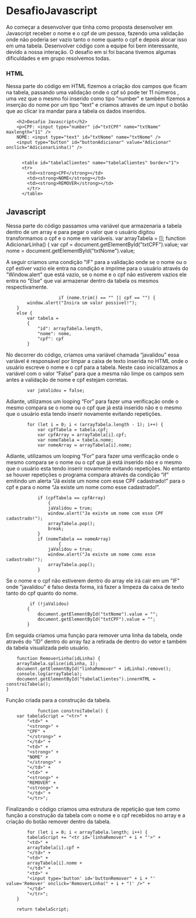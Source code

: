 # DesafioJavascript
Ao começar a desenvolver que tinha como proposta desenvolver em Javascript receber o nome e o cpf de um pessoa, fazendo uma validação onde não poderia ser vazio tanto o nome quanto o cpf e depois alocar isso em uma tabela. Desenvolver código com a equipe foi bem interessante, devido a nossa interação. O desafio em si foi bacana tivemos algumas dificuldades e em grupo resolvemos todas.

### HTML
 Nessa parte do código em HTML fizemos a criação dos campos que ficam na tabela, passando uma validação onde o cpf só pode ter 11 números , uma vez que o mesmo foi inserido como tipo "number" e também fizemos a inserção do nome por um tipo "text" e criamos através de um input o botão que ao clicar ira mandar para a tabela os dados inseridos.

		<h2>Desafio Javascript</h2>
	  	<p>CPF: <input type="number" id="txtCPF" name="txtName" maxlength="11" />
		NOME: <input type="text" id="txtNome" name="txtNome" />
		<input type="button" id="buttonAdicionar" value="Adicionar" onclick="AdicionarLinha()" />
	 	  
  
   		  <table id="tabelaClientes" name="tabelaClientes" border="1">
		  <tr>
			<td><strong>CPF</strong></td>
			<td><strong>NOME</strong></td>
			<td><strong>REMOVER</strong></td>
			</tr>
		  </table> 
  
  ## Javascript
Nessa parte do código passamos uma variável que armazenaria a tabela dentro de um array e para pegar o valor que o usuário digitou transformamos o cpf e o nome em variáveis.
  		 var arrayTabela = [];
   		 function AdicionarLinha() {
		 var cpf = document.getElementById("txtCPF").value;
		 var nome = document.getElementById("txtNome").value; 
  
A seguir criamos uma condição "IF" para a validação onde se o nome ou o cpf estiver vazio ele entra na condição e imprime para o usuário através do "Window.alert" que está vazio, se o nome e o cpf não estiverem vazios ele entra no "Else" que vai armazenar dentro da tabela os mesmos respectivamente.
    
    
                        if (nome.trim() == "" || cpf == "") {
			window.alert("Insira um valor possivel!");
		}
		else {
			var tabela =
			{
				"id": arrayTabela.length,
				"nome": nome,
				"cpf": cpf
			} 
      

No decorrer do código, criamos uma variável chamada “javalidou” essa variável é responsável por limpar a caixa de texto inserida no HTML onde o usuário escreve o nome e o cpf para a tabela. Neste caso inicializamos a variável com o valor “False” para que a mesma não limpe os campos sem antes a validação de nome e cpf estejam corretas.	
			
			var jaValidou = false;
			
 Adiante, utilizamos um looping “For” para fazer uma verificação onde o mesmo compara se o nome ou o cpf que já está inserido não e o mesmo que o usuário esta tendo inserir novamente evitando repetições. 

			for (let i = 0; i < (arrayTabela.length - 1); i++) {
				var cpfTabela = tabela.cpf;
				var cpfArray = arrayTabela[i].cpf;
				var nomeTabela = tabela.nome;
				var nomeArray = arrayTabela[i].nome;
				
				
Adiante, utilizamos um looping “For” para fazer uma verificação onde o mesmo compara se o nome ou o cpf que já está inserido não e o mesmo que o usuário esta tendo inserir novamente evitando repetições. No entanto se houver repetições o programa compara através da condição “if” emitindo um alerta “Já existe um nome com esse CPF cadastrado!” para o cpf e para o nome “Ja existe um nome como esse cadastrado!”.				
				
				if (cpfTabela == cpfArray)
			        {
					jaValidou = true;
					window.alert("Ja existe um nome com esse CPF cadastrado!");
					arrayTabela.pop();
					break;
				}
				if (nomeTabela == nomeArray)
		                {
					jaValidou = true;
					window.alert("Ja existe um nome como esse cadastrado!");
					arrayTabela.pop();
				} 
				

 Se o nome e o cpf não estiverem dentro do array ele irá cair em um "IF" onde "javalidou" é falso desta forma, irá fazer a limpeza da caixa de texto tanto do cpf quanto do nome.

			 if (!jaValidou)
			{
				document.getElementById("txtNome").value = "";
				document.getElementById("txtCPF").value = "";
			} 
							   
 
 
							       
Em seguida criamos uma função para remover uma linha da tabela, onde através do "ID" dentro do array faz a retirada de dentro do vetor e também da tabela visualizada pelo usuário.	
							       
		function RemoverLinha(idLinha) {
		arrayTabela.splice(idLinha, 1);
		document.getElementById("linhaRemover" + idLinha).remove();
		console.log(arrayTabela);
		document.getElementById("tabelaClientes").innerHTML = constroiTabela();
	}
	
 Função criada para a construção da tabela.
							       
                function constroiTabela() {
		var tabelaScript = "<tr>" +                                              
			"<td>" +
			"<strong>" +
			"CPF" +
			"</strong>" +
			"</td>" +
			"<td>" +
			"<strong>" +
			"NOME" +
			"</strong>" +
			"</td>" +
			"<td>" +
			"<strong>" +
			"REMOVER" +
			"<strong>" +
			"</td>" +
			"</tr>";
			
Finalizando o código criamos uma estrutura de repetição que tem como função a construção da tabela com o nome e o cpf recebidos no array e a criação do botão remover dentro da tabela.			      
			
			for (let i = 0; i < arrayTabela.length; i++) {
			tabelaScript += "<tr id='linhaRemover" + i + "'>" +											                     
			"<td>" +
			arrayTabela[i].cpf +
			"</td>" +
			"<td>" +
			arrayTabela[i].nome +
			"</td>" +
			"<td>" +
			"<input type='button' id='buttonRemover" + i + "' value='Remover' onclick='RemoverLinha(" + i + ")' />" +
			"</td>"
			"</tr>";
		}

		return tabelaScript;
